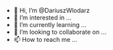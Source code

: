 - 👋 Hi, I’m @DariuszWlodarz
- 👀 I’m interested in ...
- 🌱 I’m currently learning ...
- 💞️ I’m looking to collaborate on ...
- 📫 How to reach me ...

<!---
DariuszWlodarz/DariuszWlodarz is a ✨ special ✨ repository because its `README.md` (this file) appears on your GitHub profile.
You can click the Preview link to take a look at your changes.
--->
